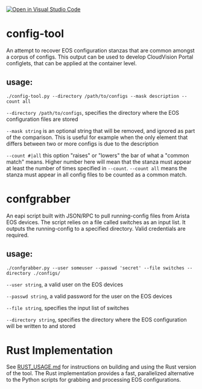 [![Open in Visual Studio Code](https://open.vscode.dev/badges/open-in-vscode.svg)](https://open.vscode.dev/coreyhines/config-tool)

# config-tool

An attempt to recover EOS configuration stanzas that are common amongst a corpus of configs. This output can be used to develop CloudVision Portal configlets, that can be applied at the container level.

## usage:

`./config-tool.py --directory /path/to/configs --mask description --count all`

`--directory /path/to/configs`, specifies the directory where the EOS configuration files are stored

`--mask string` is an optional string that will be removed, and ignored as part of the comparison. This is useful for example when the only element that differs between two or more configs is due to the description

`--count #|all` this option "raises" or "lowers" the bar of what a "common match" means. Higher number here will mean that the stanza must appear at least the number of times specified in `--count`. `--count all` means the stanza must appear in all config files to be counted as a common match.


# confgrabber

An eapi script built with JSON/RPC to pull running-config files from Arista EOS devices. The script relies on a file called switches as an input list. It outputs the running-config to a specified directory. Valid credentials are required.

## usage:

`./confgrabber.py --user someuser --passwd 'secret' --file switches --directory ./configs/`

`--user string`, a valid user on the EOS devices

`--passwd string`, a valid password for the user on the EOS devices

`--file string`, specifies the input list of switches

`--directory string`, specifies the directory where the EOS configuration will be written to and stored


# Rust Implementation

See [RUST_USAGE.md](./RUST_USAGE.md) for instructions on building and using the Rust version of the tool. The Rust implementation provides a fast, parallelized alternative to the Python scripts for grabbing and processing EOS configurations.
